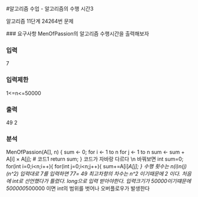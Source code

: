 #알고리즘 수업 - 알고리즘의 수행 시간3
<p>
알고리즘 11단계 24264번 문제
</p>
### 요구사항
MenOfPassion의 알고리즘 수행시간을 출력해보자

### 입력
7
### 입력제한
1<=n<=50000
### 출력
49
2
### 분석
MenOfPassion(A[], n) {
    sum <- 0;
    for i <- 1 to n
        for j <- 1 to n
            sum <- sum + A[i] × A[j]; # 코드1
    return sum;
}
코드가 자바랑 다르다 \n
바꿔보면
int sum=0;
for(int i=0;i<n;i++){
	for(int j=0;i<n;j++){
	sum+=A[i]*A[j];
}
수행 횟수는 n(i)*n(j)(n^2) 입력대로 7를 입력하면 7*7= 49
최고차항의 차수는 n^2 이기때문에 2 이다.
처음에 int로 선언했다가 틀렸다. 
long으로 입력 받아야한다. 입력크기가 50000이기떄문에 500000*500000 이면  int의 범위를 벗어나 오버플로우가 발생한다
